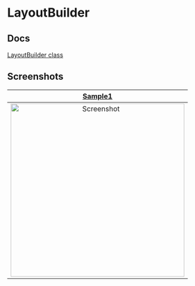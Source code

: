 # LayoutBuilder

## Docs

[LayoutBuilder class](https://api.flutter.dev/flutter/widgets/LayoutBuilder-class.html)

## Screenshots

|[Sample1](lib/pages/sample1.dart)|
|:-:|
|<img src="./screenshots/gif/Sample1.gif" height="400" alt="Screenshot"/>|
